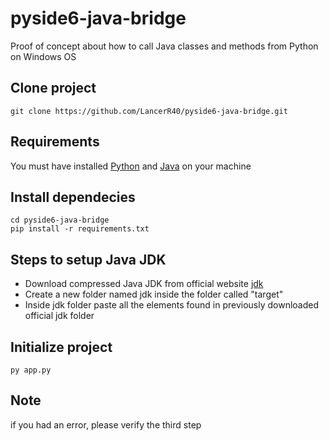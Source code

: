 # pyside6-java-bridge
Proof of concept about how to call Java classes and methods from Python on Windows OS

## Clone project
```
git clone https://github.com/LancerR40/pyside6-java-bridge.git
```

## Requirements
You must have installed [Python](https://www.python.org/downloads/) and [Java](https://www.java.com/download/ie_manual.jsp) on your machine

## Install dependecies
```
cd pyside6-java-bridge
pip install -r requirements.txt
```

## Steps to setup Java JDK
* Download compressed Java JDK from official website [jdk](https://www.oracle.com/java/technologies/downloads/#jdk18-windows)
* Create a new folder named jdk inside the folder called "target"
* Inside jdk folder paste all the elements found in previously downloaded official jdk folder

## Initialize project
```
py app.py
```

## Note
if you had an error, please verify the third step
